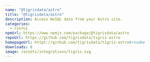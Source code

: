 ```yaml
---
name: "@tigrisdata/astro"
title: "@tigrisdata/astro"
description: Access NoSQL data from your Astro site.
categories:
  - css+ui
npmUrl: https://www.npmjs.com/package/@tigrisdata/astro
repoUrl: https://github.com/tigrisdata/tigris-astro
homepageUrl: https://github.com/tigrisdata/tigris-astro#readme
downloads: 8
image: /assets/integrations/tigris.svg
---
```


